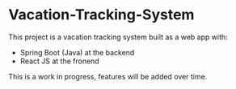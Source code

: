 # Vacation-Tracking-System

This project is a vacation tracking system built as a web app with:

 *   Spring Boot (Java) at the backend
 *   React JS at the fronend

This is a work in progress, features will be added over time.

